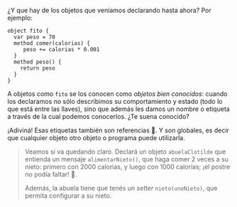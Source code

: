 ¿Y que hay de los objetos que veníamos declarando hasta ahora? Por ejemplo: 

```wollok
object fito {
  var peso = 70 
  method comer(calorias) {
     peso += calorias * 0.001
  }
  method peso() {
    return peso
  }
}
```

A objetos como `fito` se los conocen como _objetos bien conocidos_: cuando los declaramos no sólo describimos su comportamiento y estado (todo lo que está entre las llaves), sino que además les damos un nombre o etiqueta a través de la cual podemos conocerlos. ¿Te suena conocido?

¡Adiviná! Esas etiquetas también son referencias :tada:. Y son globales, es decir que cualquier objeto otro objeto o programa puede utilizarla. 

> Veamos si va quedando claro. Declará un objeto `abuelaClotilde` que entienda un mensaje `alimentarNieto()`, que haga comer 2 veces a su nieto: primero con 2000 calorias, y luego con 1000 calorías; ¡el postre no podía faltar! :cake:.  
> 
> Además, la abuela tiene que tenés un _setter_ `nieto(unoNieto)`, que permita configurar a su nieto. 


